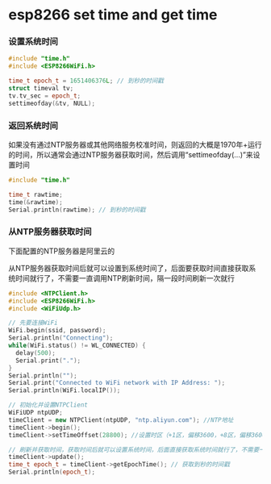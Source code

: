 # esp8266 set time and get time

### 设置系统时间

```cpp
#include "time.h"
#include <ESP8266WiFi.h>

time_t epoch_t = 1651406376L; // 到秒的时间戳
struct timeval tv;
tv.tv_sec = epoch_t;
settimeofday(&tv, NULL);
```

### 返回系统时间

如果没有通过NTP服务器或其他网络服务校准时间，则返回的大概是1970年+运行的时间，所以通常会通过NTP服务器获取时间，然后调用“settimeofday(...)”来设置时间

```cpp
#include "time.h"

time_t rawtime;
time(&rawtime);
Serial.println(rawtime); // 到秒的时间戳
```

### 从NTP服务器获取时间

下面配置的NTP服务器是阿里云的

从NTP服务器获取时间后就可以设置到系统时间了，后面要获取时间直接获取系统时间就行了，不需要一直调用NTP刷新时间，隔一段时间刷新一次就行

```cpp
#include <NTPClient.h>
#include <ESP8266WiFi.h>
#include <WiFiUdp.h>

// 先要连接WiFi
WiFi.begin(ssid, password);
Serial.println("Connecting");
while(WiFi.status() != WL_CONNECTED) {
  delay(500);
  Serial.print(".");
}
Serial.println("");
Serial.print("Connected to WiFi network with IP Address: ");
Serial.println(WiFi.localIP());     

// 初始化并设置NTPClient
WiFiUDP ntpUDP;
timeClient = new NTPClient(ntpUDP, "ntp.aliyun.com"); //NTP地址
timeClient->begin();
timeClient->setTimeOffset(28800); //设置时区（+1区，偏移3600，+8区，偏移3600*8）

// 刷新并获取时间，获取时间后就可以设置系统时间，后面直接获取系统时间就行了，不需要一直刷新时间，每隔一段时间刷新一次就行
timeClient->update();
time_t epoch_t = timeClient->getEpochTime(); // 获取到秒的时间戳
Serial.println(epoch_t);
```

